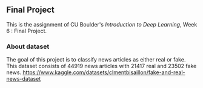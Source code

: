 ## Final Project
This is the assignment of CU Boulder's *Introduction to Deep Learning*, Week 6 : Final Project.

### About dataset
The goal of this project is to classify news articles as either real or fake. This dataset consists of 44919 news articles with 21417 real and 23502 fake news.
https://www.kaggle.com/datasets/clmentbisaillon/fake-and-real-news-dataset
